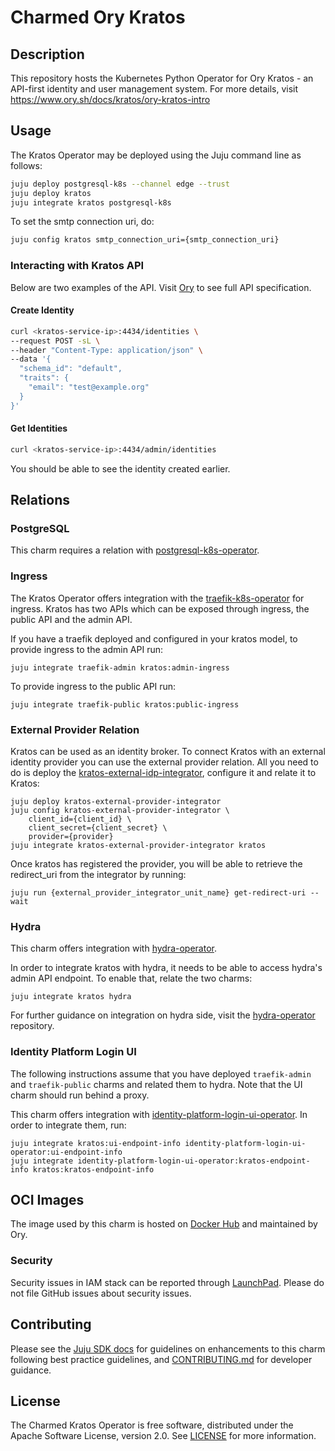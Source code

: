 # Charmed Ory Kratos

## Description

This repository hosts the Kubernetes Python Operator for Ory Kratos -  an API-first identity and user management system.
For more details, visit https://www.ory.sh/docs/kratos/ory-kratos-intro

## Usage

The Kratos Operator may be deployed using the Juju command line as follows:

```bash
juju deploy postgresql-k8s --channel edge --trust
juju deploy kratos
juju integrate kratos postgresql-k8s
```

To set the smtp connection uri, do:

```bash
juju config kratos smtp_connection_uri={smtp_connection_uri}
```

### Interacting with Kratos API

Below are two examples of the API. Visit [Ory](https://www.ory.sh/docs/kratos/reference/api) to see full API specification.

#### Create Identity
```bash
curl <kratos-service-ip>:4434/identities \
--request POST -sL \
--header "Content-Type: application/json" \
--data '{
  "schema_id": "default",
  "traits": {
    "email": "test@example.org"
  }
}'
```
#### Get Identities
```bash
curl <kratos-service-ip>:4434/admin/identities
```
You should be able to see the identity created earlier.

## Relations

### PostgreSQL

This charm requires a relation with [postgresql-k8s-operator](https://github.com/canonical/postgresql-k8s-operator).

### Ingress

The Kratos Operator offers integration with the [traefik-k8s-operator](https://github.com/canonical/traefik-k8s-operator) for ingress. Kratos has two APIs which can be exposed through ingress, the public API and the admin API.

If you have a traefik deployed and configured in your kratos model, to provide ingress to the admin API run:
```console
juju integrate traefik-admin kratos:admin-ingress
```

To provide ingress to the public API run:
```console
juju integrate traefik-public kratos:public-ingress
```

### External Provider Relation

Kratos can be used as an identity broker. To connect Kratos with an external identity provider you can use the external provider relation. All you need to do is deploy the [kratos-external-idp-integrator](https://charmhub.io/kratos-external-idp-integrator), configure it and relate it to Kratos:

```console
juju deploy kratos-external-provider-integrator
juju config kratos-external-provider-integrator \
    client_id={client_id} \
    client_secret={client_secret} \
    provider={provider}
juju integrate kratos-external-provider-integrator kratos
```

Once kratos has registered the provider, you will be able to retrieve the redirect_uri from the integrator by running:
```console
juju run {external_provider_integrator_unit_name} get-redirect-uri --wait
```

### Hydra

This charm offers integration with [hydra-operator](https://github.com/canonical/hydra-operator).

In order to integrate kratos with hydra, it needs to be able to access hydra's admin API endpoint.
To enable that, relate the two charms:
```console
juju integrate kratos hydra
```

For further guidance on integration on hydra side, visit the [hydra-operator](https://github.com/canonical/hydra-operator#readme) repository.

### Identity Platform Login UI

The following instructions assume that you have deployed `traefik-admin` and `traefik-public` charms and related them to hydra. Note that the UI charm should run behind a proxy.

This charm offers integration with [identity-platform-login-ui-operator](https://github.com/canonical/identity-platform-login-ui-operator). In order to integrate them, run:

```console
juju integrate kratos:ui-endpoint-info identity-platform-login-ui-operator:ui-endpoint-info
juju integrate identity-platform-login-ui-operator:kratos-endpoint-info kratos:kratos-endpoint-info
```

## OCI Images

The image used by this charm is hosted on [Docker Hub](https://hub.docker.com/r/oryd/kratos) and maintained by Ory.

### Security
Security issues in IAM stack can be reported through [LaunchPad](https://wiki.ubuntu.com/DebuggingSecurity#How%20to%20File). Please do not file GitHub issues about security issues.

## Contributing

Please see the [Juju SDK docs](https://juju.is/docs/sdk) for guidelines on enhancements to this charm following best practice guidelines, and [CONTRIBUTING.md](https://github.com/canonical/kratos-operator/blob/main/CONTRIBUTING.md) for developer guidance.


## License

The Charmed Kratos Operator is free software, distributed under the Apache Software License, version 2.0. See [LICENSE](https://github.com/canonical/kratos-operator/blob/main/LICENSE) for more information.
